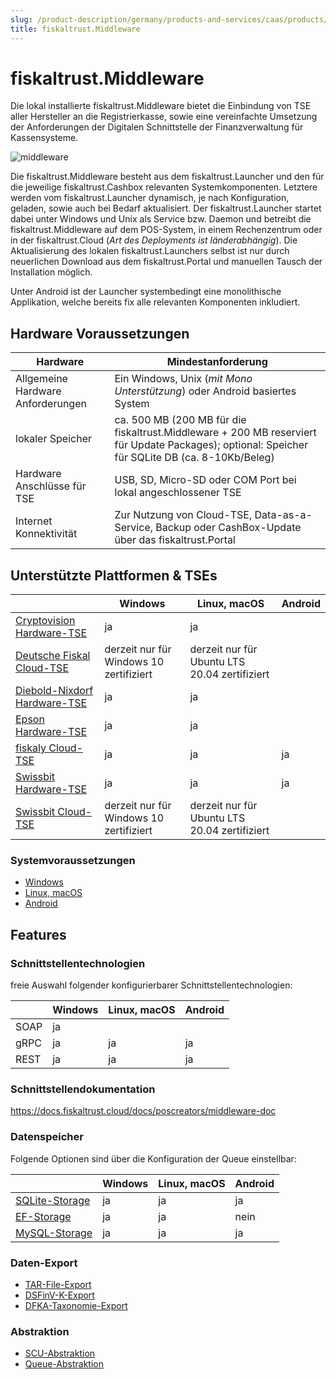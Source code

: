 ```yaml
---
slug: /product-description/germany/products-and-services/caas/products/middleware
title: fiskaltrust.Middleware
---
```


# fiskaltrust.Middleware

Die lokal installierte fiskaltrust.Middleware bietet die Einbindung von TSE aller Hersteller an die Registrierkasse, sowie eine vereinfachte Umsetzung der Anforderungen der Digitalen Schnittstelle der Finanzverwaltung für Kassensysteme.

![middleware](../media/middleware.png)

Die fiskaltrust.Middleware besteht aus dem fiskaltrust.Launcher und den für die jeweilige fiskaltrust.Cashbox relevanten Systemkomponenten. Letztere werden vom fiskaltrust.Launcher dynamisch, je nach Konfiguration, geladen, sowie auch bei Bedarf aktualisiert. Der fiskaltrust.Launcher startet dabei unter Windows und Unix als Service bzw. Daemon und betreibt die fiskaltrust.Middleware auf dem POS-System, in einem Rechenzentrum oder in der fiskaltrust.Cloud (_Art des Deployments ist länderabhängig_). Die Aktualisierung des lokalen fiskaltrust.Launchers selbst ist nur durch neuerlichen Download aus dem fiskaltrust.Portal und manuellen Tausch der Installation möglich.

Unter Android ist der Launcher systembedingt eine monolithische Applikation, welche bereits fix alle relevanten Komponenten inkludiert.

## Hardware Voraussetzungen

| Hardware                          | Mindestanforderung                                           |
| --------------------------------- | ------------------------------------------------------------ |
| Allgemeine Hardware Anforderungen | Ein Windows, Unix (_mit Mono Unterstützung_) oder Android basiertes System |
| lokaler Speicher                  | ca. 500 MB (200 MB für die fiskaltrust.Middleware + 200 MB reserviert für Update Packages); optional: Speicher für SQLite DB (ca. 8-10Kb/Beleg) |
| Hardware Anschlüsse für TSE       | USB, SD, Micro-SD oder COM Port bei lokal angeschlossener TSE |
| Internet Konnektivität            | Zur Nutzung von Cloud-TSE, Data-as-a-Service, Backup oder CashBox-Update über das fiskaltrust.Portal |

## Unterstützte Plattformen & TSEs

|                                                                                    | Windows                                 | Linux, macOS                                  | Android |
| ---------------------------------------------------------------------------------- | --------------------------------------- | --------------------------------------------- | ------- |
| [Cryptovision Hardware-TSE](../features/basics/tse/hardware/cryptovision.md)       | ja                                      | ja                                            |         |
| [Deutsche Fiskal Cloud-TSE](../features/basics/tse/cloud/deutsche-fiskal.md)       | derzeit nur für Windows 10 zertifiziert | derzeit nur für Ubuntu LTS 20.04 zertifiziert |         |
| [Diebold-Nixdorf Hardware-TSE](../features/basics/tse/hardware/diebold-nixdorf.md) | ja                                      | ja                                            |         |
| [Epson Hardware-TSE](../features/basics/tse/hardware/epson.md)                     | ja                                      | ja                                            |         |
| [fiskaly Cloud-TSE](../features/basics/tse/cloud/fiskaly.md)                       | ja                                      | ja                                            | ja      |
| [Swissbit Hardware-TSE](../features/basics/tse/hardware/swissbit.md)               | ja                                      | ja                                            | ja      |
| [Swissbit Cloud-TSE](../features/basics/tse/cloud/swissbit-cloud.md)               | derzeit nur für Windows 10 zertifiziert | derzeit nur für Ubuntu LTS 20.04 zertifiziert |         |

### Systemvoraussetzungen

- [Windows](../features/supported-platforms/windows.md)
- [Linux, macOS](../features/supported-platforms/linux.md)
- [Android](../features/supported-platforms/android.md)

## Features

### Schnittstellentechnologien

freie Auswahl folgender konfigurierbarer Schnittstellentechnologien:

|      | Windows | Linux, macOS | Android |
| ---- | ------- | ------------ | ------- |
| SOAP | ja      |              |         |
| gRPC | ja      | ja           | ja      |
| REST | ja      | ja           | ja      |

### Schnittstellendokumentation

https://docs.fiskaltrust.cloud/docs/poscreators/middleware-doc

### Datenspeicher

Folgende Optionen sind über die Konfiguration der Queue einstellbar:

|                                                                    | Windows | Linux, macOS | Android |
| ------------------------------------------------------------------ | ------- | ------------ | ------- |
| [SQLite-Storage](../features/supported-databases/sqlite.md)        | ja      | ja           | ja      |
| [EF-Storage](../features/supported-databases/entity-framework.md)  | ja      | ja           | nein    |
| [MySQL-Storage](../features/supported-databases/mysql.md)          | ja      | ja           | ja      |

### Daten-Export

-  [TAR-File-Export](../features/upload-and-export/tar-unload-and-export.md) 
-  [DSFinV-K-Export](../features/upload-and-export/dsfinvk-export.md) 
-  [DFKA-Taxonomie-Export](../features/upload-and-export/dfka-taxonomie-export.md) 

### Abstraktion

- [SCU-Abstraktion](../features/basics/scu-abstraction.md)  
- [Queue-Abstraktion](../features/basics/queue-abstraction.md) 
